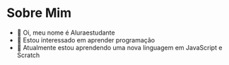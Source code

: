 # Sobre Mim 

- 👋 Oi, meu nome é Aluraestudante 
- 👀 Estou interessado em aprender programação 
- 🌱 Atualmente estou aprendendo uma nova linguagem em JavaScript e Scratch



<!---
Aluraestudant/Aluraestudant is a ✨ special ✨ repository because its `README.md` (this file) appears on your GitHub profile.
You can click the Preview link to take a look at your changes.
--->
